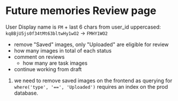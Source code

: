 # Future memories Review page

User Display name is `FM` + last 6 chars from user_id uppercased:
`kq8BjU5js0f34tMt63bltwHy1wO2` -> `FMHY1WO2`



- remove "Saved" images, only "Uploaded" are eligible for review
- how many images in total of each status
- comment on reviews
  - how many are task images
- continue working from draft

1. we need to remove saved images on the frontend as querying for
  `where('type', '==', 'Uploaded')` requires an index on the prod database.

<!-- https://firebase.google.com/docs/firestore/manage-data/add-data -->
